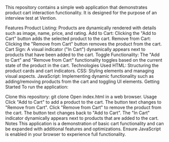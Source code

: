 This repository contains a simple web application that demonstrates product cart interaction functionality. It is designed for the purpose of an interview test at Vention.

Features
Product Listing: Products are dynamically rendered with details such as image, name, price, and rating.
Add to Cart: Clicking the "Add to Cart" button adds the selected product to the cart.
Remove from Cart: Clicking the "Remove from Cart" button removes the product from the cart.
Cart Sign: A visual indicator ("In Cart") dynamically appears next to products that have been added to the cart.
Toggle Functionality: The "Add to Cart" and "Remove from Cart" functionality toggles based on the current state of the product in the cart.
Technologies Used
HTML: Structuring the product cards and cart indicators.
CSS: Styling elements and managing visual aspects.
JavaScript: Implementing dynamic functionality such as adding/removing products from the cart and toggling UI elements.
Getting Started
To run the application:

Clone this repository: git clone <repository-url>
Open index.html in a web browser.
Usage
Click "Add to Cart" to add a product to the cart. The button text changes to "Remove from Cart".
Click "Remove from Cart" to remove the product from the cart. The button text changes back to "Add to Cart".
The "In Cart" indicator dynamically appears next to products that are added to the cart.
Notes
This application is a demonstration of basic cart functionality and can be expanded with additional features and optimizations.
Ensure JavaScript is enabled in your browser to experience full functionality.
